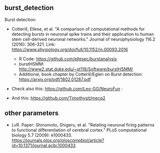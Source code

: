 ## burst_detection

Burst detection:

* Cotterill, Ellese, et al. "A comparison of computational methods for detecting bursts in neuronal spike trains and their application to human stem cell-derived neuronal networks." Journal of neurophysiology 116.2 (2016): 306-321. Link: https://www.physiology.org/doi/full/10.1152/jn.00093.2016  
  * R Code: https://github.com/ellesec/burstanalysis
  * burstHSMM: http://www2.stat.duke.edu/~st118/Software/burstHSMM/
  * Additional, book chapter by Cotterill/Eglen on Burst detection: https://arxiv.org/pdf/1802.01287.pdf
  
* Check also this: https://github.com/Leo-GG/NeuroFun :
* And this: https://github.com/Timothysit/mecp2

## other parameters
* LvR. Paper:
  Shinomoto, Shigeru, et al. "Relating neuronal firing patterns to functional differentiation of cerebral cortex." PLoS computational biology 5.7 (2009): e1000433. https://journals.plos.org/ploscompbiol/article?id=10.1371/journal.pcbi.1000433
  
